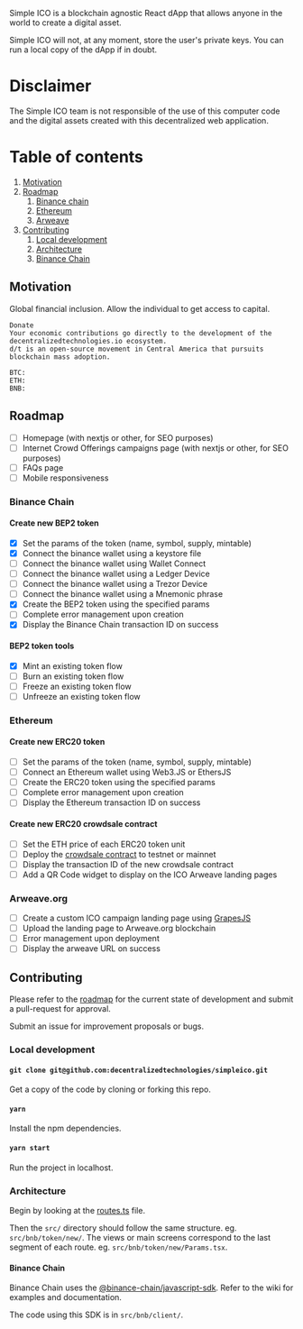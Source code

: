 Simple ICO is a blockchain agnostic React dApp that allows anyone in the world to create a digital asset.

Simple ICO will not, at any moment, store the user's private keys. You can run a local copy of the dApp if in doubt.

# Disclaimer

The Simple ICO team is not responsible of the use of this computer code and the digital assets created with this decentralized web application.

# Table of contents

1. [Motivation](#motivation)
1. [Roadmap](#roadmap)
   1. [Binance chain](#binance-chain)
   1. [Ethereum](#ethereum)
   1. [Arweave](#arweave)
1. [Contributing](#contributing)
   1. [Local development](#local-development)
   1. [Architecture](#architecture)
   1. [Binance Chain](#architecture-bnb)

## Motivation <a name="motivation"></a>

Global financial inclusion. Allow the individual to get access to capital.

```
Donate
Your economic contributions go directly to the development of the decentralizedtechnologies.io ecosystem.
d/t is an open-source movement in Central America that pursuits blockchain mass adoption.

BTC:
ETH:
BNB:
```

## Roadmap <a name="roadmap"></a>

- [ ] Homepage (with nextjs or other, for SEO purposes)
- [ ] Internet Crowd Offerings campaigns page (with nextjs or other, for SEO purposes)
- [ ] FAQs page
- [ ] Mobile responsiveness

### Binance Chain <a name="binance-chain"></a>

#### Create new BEP2 token

- [x] Set the params of the token (name, symbol, supply, mintable)
- [x] Connect the binance wallet using a keystore file
- [ ] Connect the binance wallet using Wallet Connect
- [ ] Connect the binance wallet using a Ledger Device
- [ ] Connect the binance wallet using a Trezor Device
- [ ] Connect the binance wallet using a Mnemonic phrase
- [x] Create the BEP2 token using the specified params
- [ ] Complete error management upon creation
- [x] Display the Binance Chain transaction ID on success

#### BEP2 token tools

- [x] Mint an existing token flow
- [ ] Burn an existing token flow
- [ ] Freeze an existing token flow
- [ ] Unfreeze an existing token flow

### Ethereum <a name="ethereum"></a>

#### Create new ERC20 token

- [ ] Set the params of the token (name, symbol, supply, mintable)
- [ ] Connect an Ethereum wallet using Web3.JS or EthersJS
- [ ] Create the ERC20 token using the specified params
- [ ] Complete error management upon creation
- [ ] Display the Ethereum transaction ID on success

#### Create new ERC20 crowdsale contract

- [ ] Set the ETH price of each ERC20 token unit
- [ ] Deploy the [crowdsale contract](https://github.com/OpenZeppelin/openzeppelin-contracts/tree/master/contracts/crowdsale) to testnet or mainnet
- [ ] Display the transaction ID of the new crowdsale contract
- [ ] Add a QR Code widget to display on the ICO Arweave landing pages

### Arweave.org <a name="arweave"></a>

- [ ] Create a custom ICO campaign landing page using [GrapesJS](https://grapesjs.com/)
- [ ] Upload the landing page to Arweave.org blockchain
- [ ] Error management upon deployment
- [ ] Display the arweave URL on success

## Contributing <a name="contributing"></a>

Please refer to the [roadmap](#roadmap) for the current state of development and submit a pull-request for approval.

Submit an issue for improvement proposals or bugs.

### Local development <a name="local-development"></a>

#### `git clone git@github.com:decentralizedtechnologies/simpleico.git`

Get a copy of the code by cloning or forking this repo.

#### `yarn`

Install the npm dependencies.

#### `yarn start`

Run the project in localhost.

### Architecture <a name="architecture"></a>

Begin by looking at the [routes.ts](https://github.com/decentralizedtechnologies/simpleico/blob/master/src/routes.ts) file.

Then the `src/` directory should follow the same structure. eg. `src/bnb/token/new/`. The views or main screens correspond to the last segment of each route. eg. `src/bnb/token/new/Params.tsx`.

#### Binance Chain <a name="architecture-bnb"></a>

Binance Chain uses the [@binance-chain/javascript-sdk](https://github.com/binance-chain/javascript-sdk/). Refer to the wiki for examples and documentation.

The code using this SDK is in `src/bnb/client/`.
